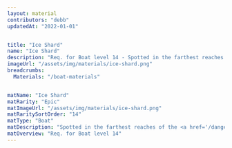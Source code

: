 ```yaml
---
layout: material
contributors: "debb"
updatedAt: "2022-01-01"


title: "Ice Shard"
name: "Ice Shard"
description: "Req. for Boat level 14 - Spotted in the farthest reaches of the Heroic Frozen Wastes Danger Zone and marked on your map"
imageUrl: "/assets/img/materials/ice-shard.png"
breadcrumbs:
  Materials: "/boat-materials"


matName: "Ice Shard"
matRarity: "Epic"
matImageUrl: "/assets/img/materials/ice-shard.png"
matRaritySortOrder: "14"
matType: "Boat"
matDescription: "Spotted in the farthest reaches of the <a href='/danger-zones#heroic'>Heroic</a> Frozen Wastes <a href='/danger-zones'>Danger Zone</a> and marked on your map"
matOverview: "Req. for Boat level 14"
---
```



